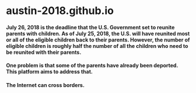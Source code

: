 # austin-2018.github.io

#### July 26, 2018 is the deadline that the U.S. Government set to reunite parents with children.   As of July 25, 2018, the U.S. will have reunited most or all of the eligible children back to their parents.  However, the number of eligible children is roughly half the number of all the children who need to be reunited with their parents.  

#### One problem is that some of the parents have already been deported.  This platform aims to address that.  

#### The Internet can cross borders.
